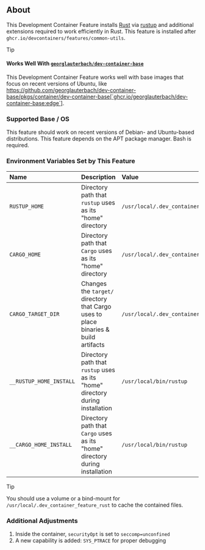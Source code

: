 
## About

This Development Container Feature installs [Rust](https://www.rust-lang.org/) via [rustup](https://www.rust-lang.org/tools/install) and additional extensions required to work efficiently in Rust. This feature is installed after `ghcr.io/devcontainers/features/common-utils`.

> [!TIP]
>
> #### Works Well With [`georglauterbach/dev-container-base`](https://github.com/georglauterbach/dev-container-base)
>
> This Development Container Feature works well with base images that focus on recent versions of Ubuntu, like https://github.com/georglauterbach/dev-container-base/pkgs/container/dev-container-base[`ghcr.io/georglauterbach/dev-container-base:edge`].

### Supported Base / OS

This feature should work on recent versions of Debian- and Ubuntu-based distributions. This feature depends on the APT package manager. Bash is required.

### Environment Variables Set by This Feature

| Name                    | Description                                                                         | Value                                                |
| :---------------------- | :---------------------------------------------------------------------------------- | :--------------------------------------------------- |
| `RUSTUP_HOME`           | Directory path that `rustup` uses as its "home" directory                           | `/usr/local/.dev_container_feature_rust/rustup_home` |
| `CARGO_HOME`            | Directory path that `Cargo` uses as its "home" directory                            | `/usr/local/.dev_container_feature_rust/cargo_home`  |
| `CARGO_TARGET_DIR`      | Changes the `target/` directory that Cargo uses to place binaries & build artifacts | `/usr/local/.dev_container_feature_rust/target`      |
| `__RUSTUP_HOME_INSTALL` | Directory path that `rustup` uses as its "home" directory during installation       | `/usr/local/bin/rustup`                              |
| `__CARGO_HOME_INSTALL`  | Directory path that `Cargo` uses as its "home" directory during installation        | `/usr/local/bin/rustup`                              |

> [!TIP]
>
> You should use a volume or a bind-mount for `/usr/local/.dev_container_feature_rust` to cache the contained files.

### Additional Adjustments

1. Inside the container, `securityOpt` is set to `seccomp=unconfined`
2. A new capability is added: `SYS_PTRACE` for proper debugging
